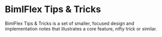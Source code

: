 # BimlFlex Tips & Tricks

BimlFlex Tips & Tricks is a set of smaller, focused design and implementation notes that illustrates a core feature, nifty trick or similar.
